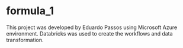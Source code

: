# formula_1
This project was developed by Eduardo Passos using Microsoft Azure environment. Databricks was used to create the workflows and data transformation.
